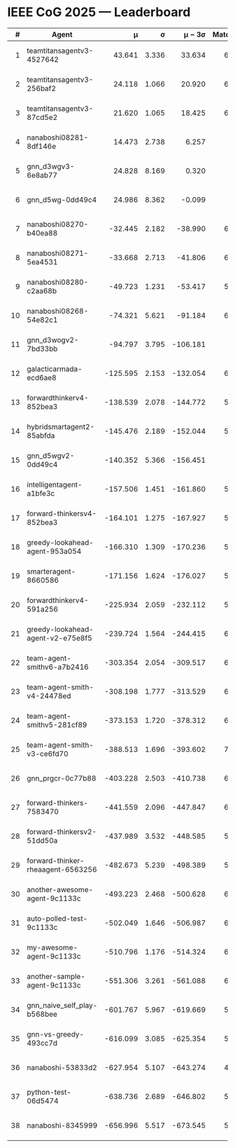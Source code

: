 # IEEE CoG 2025 — Leaderboard

| # | Agent | μ | σ | μ − 3σ | Matches | Updated |
|---:|---|---:|---:|---:|---:|---|
| 1 | teamtitansagentv3-4527642 | 43.641 | 3.336 | 33.634 | 6756 | 2025-08-30 08:20 |
| 2 | teamtitansagentv3-256baf2 | 24.118 | 1.066 | 20.920 | 6496 | 2025-08-30 08:20 |
| 3 | teamtitansagentv3-87cd5e2 | 21.620 | 1.065 | 18.425 | 6040 | 2025-08-30 08:20 |
| 4 | nanaboshi08281-8df146e | 14.473 | 2.738 | 6.257 | 276 | 2025-08-30 08:20 |
| 5 | gnn_d3wgv3-6e8ab77 | 24.828 | 8.169 | 0.320 | 138 | 2025-08-30 08:20 |
| 6 | gnn_d5wg-0dd49c4 | 24.986 | 8.362 | -0.099 | 120 | 2025-08-30 08:20 |
| 7 | nanaboshi08270-b40ea88 | -32.445 | 2.182 | -38.990 | 6540 | 2025-08-30 08:20 |
| 8 | nanaboshi08271-5ea4531 | -33.668 | 2.713 | -41.806 | 6658 | 2025-08-30 08:20 |
| 9 | nanaboshi08280-c2aa68b | -49.723 | 1.231 | -53.417 | 5918 | 2025-08-30 08:20 |
| 10 | nanaboshi08268-54e82c1 | -74.321 | 5.621 | -91.184 | 6180 | 2025-08-30 08:20 |
| 11 | gnn_d3wogv2-7bd33bb | -94.797 | 3.795 | -106.181 | 274 | 2025-08-30 08:20 |
| 12 | galacticarmada-ecd6ae8 | -125.595 | 2.153 | -132.054 | 6020 | 2025-08-30 08:20 |
| 13 | forwardthinkerv4-852bea3 | -138.539 | 2.078 | -144.772 | 5384 | 2025-08-30 08:20 |
| 14 | hybridsmartagent2-85abfda | -145.476 | 2.189 | -152.044 | 5588 | 2025-08-30 08:20 |
| 15 | gnn_d5wgv2-0dd49c4 | -140.352 | 5.366 | -156.451 | 226 | 2025-08-30 08:20 |
| 16 | intelligentagent-a1bfe3c | -157.506 | 1.451 | -161.860 | 5593 | 2025-08-30 08:20 |
| 17 | forward-thinkersv4-852bea3 | -164.101 | 1.275 | -167.927 | 5117 | 2025-08-30 08:20 |
| 18 | greedy-lookahead-agent-953a054 | -166.310 | 1.309 | -170.236 | 5968 | 2025-08-30 08:20 |
| 19 | smarteragent-8660586 | -171.156 | 1.624 | -176.027 | 5196 | 2025-08-30 08:20 |
| 20 | forwardthinkerv4-591a256 | -225.934 | 2.059 | -232.112 | 5302 | 2025-08-30 08:20 |
| 21 | greedy-lookahead-agent-v2-e75e8f5 | -239.724 | 1.564 | -244.415 | 6420 | 2025-08-30 08:20 |
| 22 | team-agent-smithv6-a7b2416 | -303.354 | 2.054 | -309.517 | 6740 | 2025-08-30 08:20 |
| 23 | team-agent-smith-v4-24478ed | -308.198 | 1.777 | -313.529 | 6298 | 2025-08-30 08:20 |
| 24 | team-agent-smithv5-281cf89 | -373.153 | 1.720 | -378.312 | 6920 | 2025-08-30 08:20 |
| 25 | team-agent-smith-v3-ce6fd70 | -388.513 | 1.696 | -393.602 | 7358 | 2025-08-30 08:20 |
| 26 | gnn_prgcr-0c77b88 | -403.228 | 2.503 | -410.738 | 6010 | 2025-08-30 08:20 |
| 27 | forward-thinkers-7583470 | -441.559 | 2.096 | -447.847 | 6580 | 2025-08-30 08:20 |
| 28 | forward-thinkersv2-51dd50a | -437.989 | 3.532 | -448.585 | 5928 | 2025-08-30 08:20 |
| 29 | forward-thinker-rheaagent-6563256 | -482.673 | 5.239 | -498.389 | 5568 | 2025-08-30 08:20 |
| 30 | another-awesome-agent-9c1133c | -493.223 | 2.468 | -500.628 | 6240 | 2025-08-30 08:20 |
| 31 | auto-polled-test-9c1133c | -502.049 | 1.646 | -506.987 | 6440 | 2025-08-30 08:20 |
| 32 | my-awesome-agent-9c1133c | -510.796 | 1.176 | -514.324 | 6520 | 2025-08-30 08:20 |
| 33 | another-sample-agent-9c1133c | -551.306 | 3.261 | -561.088 | 6660 | 2025-08-30 08:20 |
| 34 | gnn_naive_self_play-b568bee | -601.767 | 5.967 | -619.669 | 5360 | 2025-08-30 08:20 |
| 35 | gnn-vs-greedy-493cc7d | -616.099 | 3.085 | -625.354 | 5160 | 2025-08-30 08:20 |
| 36 | nanaboshi-53833d2 | -627.954 | 5.107 | -643.274 | 4880 | 2025-08-30 08:20 |
| 37 | python-test-06d5474 | -638.736 | 2.689 | -646.802 | 5420 | 2025-08-30 08:20 |
| 38 | nanaboshi-8345999 | -656.996 | 5.517 | -673.545 | 5550 | 2025-08-30 08:20 |
